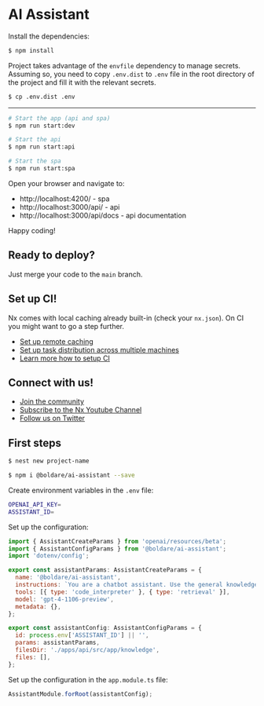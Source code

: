 # AI Assistant

Install the dependencies:

```bash
$ npm install
```

Project takes advantage of the `envfile` dependency to manage secrets. Assuming so, you need to copy `.env.dist` to `.env` file in the root directory of the project and fill it with the relevant secrets.

```bash
$ cp .env.dist .env
```

---

```bash
# Start the app (api and spa)
$ npm run start:dev

# Start the api
$ npm run start:api

# Start the spa
$ npm run start:spa
```

Open your browser and navigate to:

- http://localhost:4200/ - spa
- http://localhost:3000/api/ - api
- http://localhost:3000/api/docs - api documentation

Happy coding!

## Ready to deploy?

Just merge your code to the `main` branch.

## Set up CI!

Nx comes with local caching already built-in (check your `nx.json`). On CI you might want to go a step further.

- [Set up remote caching](https://nx.dev/core-features/share-your-cache)
- [Set up task distribution across multiple machines](https://nx.dev/nx-cloud/features/distribute-task-execution)
- [Learn more how to setup CI](https://nx.dev/recipes/ci)

## Connect with us!

- [Join the community](https://nx.dev/community)
- [Subscribe to the Nx Youtube Channel](https://www.youtube.com/@nxdevtools)
- [Follow us on Twitter](https://twitter.com/nxdevtools)

## First steps

```bash
$ nest new project-name
```

```bash
$ npm i @boldare/ai-assistant --save
```

Create environment variables in the `.env` file:

```bash
OPENAI_API_KEY=
ASSISTANT_ID=
```

Set up the configuration:

```js
import { AssistantCreateParams } from 'openai/resources/beta';
import { AssistantConfigParams } from '@boldare/ai-assistant';
import 'dotenv/config';

export const assistantParams: AssistantCreateParams = {
  name: '@boldare/ai-assistant',
  instructions: `You are a chatbot assistant. Use the general knowledge to answer questions. Speak briefly and clearly.`,
  tools: [{ type: 'code_interpreter' }, { type: 'retrieval' }],
  model: 'gpt-4-1106-preview',
  metadata: {},
};

export const assistantConfig: AssistantConfigParams = {
  id: process.env['ASSISTANT_ID'] || '',
  params: assistantParams,
  filesDir: './apps/api/src/app/knowledge',
  files: [],
};
```

Set up the configuration in the `app.module.ts` file:

```js
AssistantModule.forRoot(assistantConfig);
```
